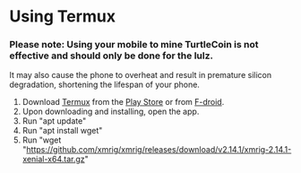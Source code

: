 # Using Termux

### Please note: Using your mobile to mine TurtleCoin is not effective and should only be done for the lulz. 
It may also cause the phone to overheat and result in premature silicon degradation, shortening the lifespan of your phone.

1. Download [Termux](https://termux.com) from the [Play Store](https://play.google.com/store/apps/details?id=com.termux) 
   or from [F-droid](https://f-droid.org/repository/browse/?fdid=com.termux).
2. Upon downloading and installing, open the app.
3. Run "apt update"
4. Run "apt install wget"
5. Run "wget "https://github.com/xmrig/xmrig/releases/download/v2.14.1/xmrig-2.14.1-xenial-x64.tar.gz"
  
